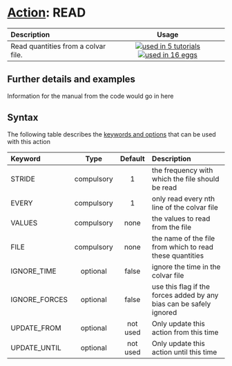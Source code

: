 # [Action](actions.md): READ

| Description    | Usage |
|:--------|:--------:|
| Read quantities from a colvar file. | [![used in 5 tutorials](https://img.shields.io/badge/tutorials-5-green.svg)](https://www.plumed-tutorials.org/browse.html?search=READ)[![used in 16 eggs](https://img.shields.io/badge/nest-16-green.svg)](https://www.plumed-nest.org/browse.html?search=READ) | 

## Further details and examples 
Information for the manual from the code would go in here 
## Syntax 
The following table describes the [keywords and options](parsing.md) that can be used with this action 

| Keyword | Type | Default | Description |
|:-------|:----:|:-------:|:-----------|
| STRIDE | compulsory | 1 |  the frequency with which the file should be read |
| EVERY | compulsory | 1 |  only read every nth line of the colvar file |
| VALUES | compulsory | none | the values to read from the file |
| FILE | compulsory | none | the name of the file from which to read these quantities |
| IGNORE_TIME | optional | false |  ignore the time in the colvar file |
| IGNORE_FORCES | optional | false |  use this flag if the forces added by any bias can be safely ignored |
| UPDATE_FROM | optional | not used | Only update this action from this time |
| UPDATE_UNTIL | optional | not used | Only update this action until this time |
